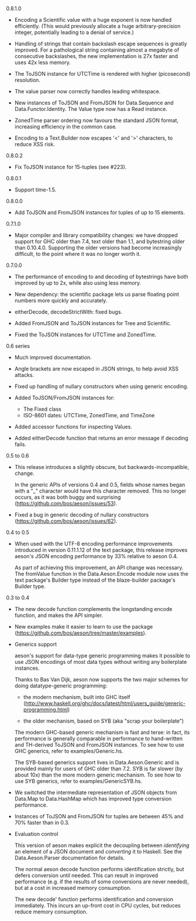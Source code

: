 0.8.1.0

* Encoding a Scientific value with a huge exponent is now handled
  efficiently.  (This would previously allocate a huge
  arbitrary-precision integer, potentially leading to a denial of
  service.)

* Handling of strings that contain backslash escape sequences is
  greatly improved.  For a pathological string containing almost a
  megabyte of consecutive backslashes, the new implementation is 27x
  faster and uses 42x less memory.

* The ToJSON instance for UTCTime is rendered with higher (picosecond)
  resolution.

* The value parser now correctly handles leading whitespace.

* New instances of ToJSON and FromJSON for Data.Sequence and
  Data.Functor.Identity.  The Value type now has a Read instance.

* ZonedTime parser ordering now favours the standard JSON format,
  increasing efficiency in the common case.

* Encoding to a Text.Builder now escapes '<' and '>' characters, to
  reduce XSS risk.

0.8.0.2

* Fix ToJSON instance for 15-tuples (see #223).

0.8.0.1

* Support time-1.5.

0.8.0.0

* Add ToJSON and FromJSON instances for tuples of up to 15 elements.

0.7.1.0

* Major compiler and library compatibility changes: we have dropped
  support for GHC older than 7.4, text older than 1.1, and bytestring
  older than 0.10.4.0.  Supporting the older versions had become
  increasingly difficult, to the point where it was no longer worth
  it.

0.7.0.0

* The performance of encoding to and decoding of bytestrings have both
  improved by up to 2x, while also using less memory.

* New dependency: the scientific package lets us parse floating point
  numbers more quickly and accurately.

* eitherDecode, decodeStrictWith: fixed bugs.

* Added FromJSON and ToJSON instances for Tree and Scientific.

* Fixed the ToJSON instances for UTCTime and ZonedTime.

0.6 series

* Much improved documentation.

* Angle brackets are now escaped in JSON strings, to help avoid XSS
  attacks.

* Fixed up handling of nullary constructors when using generic
  encoding.

* Added ToJSON/FromJSON instances for:

  * The Fixed class
  * ISO-8601 dates: UTCTime, ZonedTime, and TimeZone

* Added accessor functions for inspecting Values.

* Added eitherDecode function that returns an error message if
  decoding fails.

0.5 to 0.6

* This release introduces a slightly obscure, but
  backwards-incompatible, change.

  In the generic APIs of versions 0.4 and 0.5, fields whose names
  began with a "_" character would have this character removed.  This
  no longer occurs, as it was both buggy and surprising
  (https://github.com/bos/aeson/issues/53).

* Fixed a bug in generic decoding of nullary constructors
  (https://github.com/bos/aeson/issues/62).

0.4 to 0.5

* When used with the UTF-8 encoding performance improvements
  introduced in version 0.11.1.12 of the text package, this release
  improves aeson's JSON encoding performance by 33% relative to aeson
  0.4.

  As part of achieving this improvement, an API change was necessary.
  The fromValue function in the Data.Aeson.Encode module now uses the
  text package's Builder type instead of the blaze-builder package's
  Builder type.

0.3 to 0.4

* The new decode function complements the longstanding encode
  function, and makes the API simpler.

* New examples make it easier to learn to use the package
  (https://github.com/bos/aeson/tree/master/examples).

* Generics support

  aeson's support for data-type generic programming makes it possible
  to use JSON encodings of most data types without writing any
  boilerplate instances.

  Thanks to Bas Van Dijk, aeson now supports the two major schemes for
  doing datatype-generic programming:

  * the modern mechanism, built into GHC itself
	(http://www.haskell.org/ghc/docs/latest/html/users_guide/generic-programming.html)

  * the older mechanism, based on SYB (aka "scrap your
	boilerplate")

  The modern GHC-based generic mechanism is fast and terse: in fact,
  its performance is generally comparable in performance to
  hand-written and TH-derived ToJSON and FromJSON instances.  To see
  how to use GHC generics, refer to examples/Generic.hs.

  The SYB-based generics support lives in Data.Aeson.Generic and is
  provided mainly for users of GHC older than 7.2.  SYB is far slower
  (by about 10x) than the more modern generic mechanism.  To see how
  to use SYB generics, refer to examples/GenericSYB.hs.

* We switched the intermediate representation of JSON objects from
  Data.Map to Data.HashMap which has improved type conversion
  performance.

* Instances of ToJSON and FromJSON for tuples are between 45% and 70%
  faster than in 0.3.

* Evaluation control

  This version of aeson makes explicit the decoupling between
  *identifying* an element of a JSON document and *converting* it to
  Haskell.  See the Data.Aeson.Parser documentation for details.

  The normal aeson decode function performs identification strictly,
  but defers conversion until needed.  This can result in improved
  performance (e.g. if the results of some conversions are never
  needed), but at a cost in increased memory consumption.

  The new decode' function performs identification and conversion
  immediately.  This incurs an up-front cost in CPU cycles, but
  reduces reduce memory consumption.
